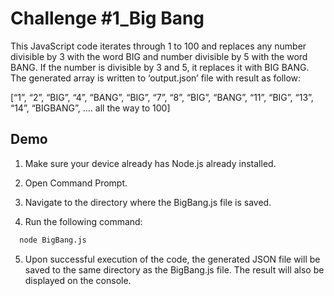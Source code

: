 
# Challenge #1_Big Bang

This JavaScript code iterates through 1 to 100 and replaces any number divisible by 3 with the word
BIG and number divisible by 5 with the word BANG. If the number is divisible by 3 and 5, it replaces it with BIG BANG. The generated array is written to ‘output.json’ file with result as follow:

[“1”, “2”, “BIG”, “4”, “BANG”, “BIG”, “7”, “8”, “BIG”, “BANG”, “11”, “BIG”, “13”, “14”, “BIGBANG”,
.... all the way to 100]




## Demo

1. Make sure your device already has Node.js already installed.

2. Open Command Prompt.

3. Navigate to the directory where the BigBang.js file is saved.

4. Run the following command:

```bash
  node BigBang.js
```

5. Upon successful execution of the code, the generated JSON file will be saved to the same directory as the BigBang.js file. The result will also be displayed on the console.

